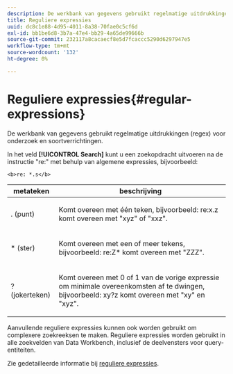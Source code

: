 ```yaml
---
description: De werkbank van gegevens gebruikt regelmatige uitdrukkingen (regex) voor onderzoek en soortverrichtingen.
title: Reguliere expressies
uuid: dc8c1e88-4d95-4011-8a38-70fae0c5cf6d
exl-id: bb1be6d8-3b7a-47e4-bb29-4a65de99666b
source-git-commit: 232117a8cacaecf8e5d7fcaccc5290d6297947e5
workflow-type: tm+mt
source-wordcount: '132'
ht-degree: 0%

---
```


# Reguliere expressies{#regular-expressions}

De werkbank van gegevens gebruikt regelmatige uitdrukkingen (regex) voor onderzoek en soortverrichtingen.

In het veld **[!UICONTROL Search]** kunt u een zoekopdracht uitvoeren na de instructie &quot;re:&quot; met behulp van algemene expressies, bijvoorbeeld:

```
<b>re: *.s</b>
```

<table id="table_BA125AB039794EE382B33003BE4E0AFB"> 
 <thead> 
  <tr> 
   <th colname="col1" class="entry"> metateken </th> 
   <th colname="col2" class="entry"> beschrijving </th> 
  </tr> 
 </thead>
 <tbody> 
  <tr> 
   <td colname="col1"> <p>. (punt) </p> </td> 
   <td colname="col2"> <p>Komt overeen met één teken, bijvoorbeeld: <span class="filepath"> re:x.z </span> komt overeen met "xyz" of "xxz". </p> </td> 
  </tr> 
  <tr> 
   <td colname="col1"> <p>* (ster) </p> </td> 
   <td colname="col2"> <p>Komt overeen met een of meer tekens, bijvoorbeeld: <span class="filepath"> re:Z* </span> komt overeen met "ZZZ". </p> </td> 
  </tr> 
  <tr> 
   <td colname="col1"> <p>? (jokerteken) </p> </td> 
   <td colname="col2"> <p>Komt overeen met 0 of 1 van de vorige expressie om minimale overeenkomsten af te dwingen, bijvoorbeeld: <span class="filepath"> xy?z </span> komt overeen met "xy" en "xyz". </p> </td> 
  </tr> 
 </tbody> 
</table>

Aanvullende reguliere expressies kunnen ook worden gebruikt om complexere zoekreeksen te maken. Reguliere expressies worden gebruikt in alle zoekvelden van Data Workbench, inclusief de deelvensters voor query-entiteiten.

Zie gedetailleerde informatie bij [reguliere expressies](https://experienceleague.adobe.com/docs/data-workbench/using/dataset/c-dataset-constr.html#Regular_Expressions).
